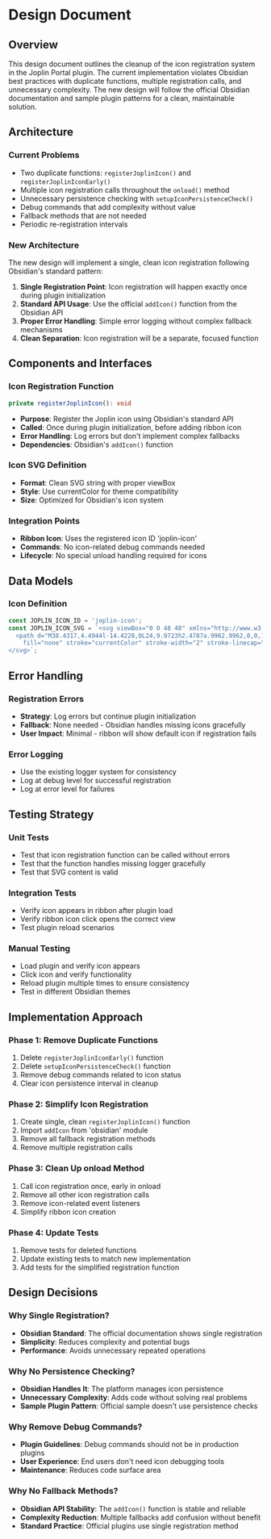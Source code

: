 # Design Document

## Overview

This design document outlines the cleanup of the icon registration system in the Joplin Portal plugin. The current implementation violates Obsidian best practices with duplicate functions, multiple registration calls, and unnecessary complexity. The new design will follow the official Obsidian documentation and sample plugin patterns for a clean, maintainable solution.

## Architecture

### Current Problems
- Two duplicate functions: `registerJoplinIcon()` and `registerJoplinIconEarly()`
- Multiple icon registration calls throughout the `onload()` method
- Unnecessary persistence checking with `setupIconPersistenceCheck()`
- Debug commands that add complexity without value
- Fallback methods that are not needed
- Periodic re-registration intervals

### New Architecture
The new design will implement a single, clean icon registration following Obsidian's standard pattern:

1. **Single Registration Point**: Icon registration will happen exactly once during plugin initialization
2. **Standard API Usage**: Use the official `addIcon()` function from the Obsidian API
3. **Proper Error Handling**: Simple error logging without complex fallback mechanisms
4. **Clean Separation**: Icon registration will be a separate, focused function

## Components and Interfaces

### Icon Registration Function
```typescript
private registerJoplinIcon(): void
```
- **Purpose**: Register the Joplin icon using Obsidian's standard API
- **Called**: Once during plugin initialization, before adding ribbon icon
- **Error Handling**: Log errors but don't implement complex fallbacks
- **Dependencies**: Obsidian's `addIcon()` function

### Icon SVG Definition
- **Format**: Clean SVG string with proper viewBox
- **Style**: Use currentColor for theme compatibility
- **Size**: Optimized for Obsidian's icon system

### Integration Points
- **Ribbon Icon**: Uses the registered icon ID 'joplin-icon'
- **Commands**: No icon-related debug commands needed
- **Lifecycle**: No special unload handling required for icons

## Data Models

### Icon Definition
```typescript
const JOPLIN_ICON_ID = 'joplin-icon';
const JOPLIN_ICON_SVG = `<svg viewBox="0 0 48 48" xmlns="http://www.w3.org/2000/svg">
  <path d="M38.4317,4.4944l-14.4228,0L24,9.9723h2.4787a.9962.9962,0,0,1,1,.995c.0019,3.7661.0084,17.1686.0084,21.8249,0,2.4608-1.8151,3.4321-3.7911,3.4321-2.4178,0-7.2518-1.9777-7.2518-5.5467a3.9737,3.9737,0,0,1,4.2333-4.2691,6.5168,6.5168,0,0,1,3.2954,1.0568V20.2961a14.6734,14.6734,0,0,0-4.4756-.6537c-5.8628,0-9.929,4.9033-9.929,11.1556,0,6.8972,5.2718,12.7077,14.578,12.7077,8.8284,0,14.8492-5.8107,14.8492-14.2056V4.4944Z"
    fill="none" stroke="currentColor" stroke-width="2" stroke-linecap="round" stroke-linejoin="round"/>
</svg>`;
```

## Error Handling

### Registration Errors
- **Strategy**: Log errors but continue plugin initialization
- **Fallback**: None needed - Obsidian handles missing icons gracefully
- **User Impact**: Minimal - ribbon will show default icon if registration fails

### Error Logging
- Use the existing logger system for consistency
- Log at debug level for successful registration
- Log at error level for failures

## Testing Strategy

### Unit Tests
- Test that icon registration function can be called without errors
- Test that the function handles missing logger gracefully
- Test that SVG content is valid

### Integration Tests
- Verify icon appears in ribbon after plugin load
- Verify ribbon icon click opens the correct view
- Test plugin reload scenarios

### Manual Testing
- Load plugin and verify icon appears
- Click icon and verify functionality
- Reload plugin multiple times to ensure consistency
- Test in different Obsidian themes

## Implementation Approach

### Phase 1: Remove Duplicate Functions
1. Delete `registerJoplinIconEarly()` function
2. Delete `setupIconPersistenceCheck()` function
3. Remove debug commands related to icon status
4. Clear icon persistence interval in cleanup

### Phase 2: Simplify Icon Registration
1. Create single, clean `registerJoplinIcon()` function
2. Import `addIcon` from 'obsidian' module
3. Remove all fallback registration methods
4. Remove multiple registration calls

### Phase 3: Clean Up onload Method
1. Call icon registration once, early in onload
2. Remove all other icon registration calls
3. Remove icon-related event listeners
4. Simplify ribbon icon creation

### Phase 4: Update Tests
1. Remove tests for deleted functions
2. Update existing tests to match new implementation
3. Add tests for the simplified registration function

## Design Decisions

### Why Single Registration?
- **Obsidian Standard**: The official documentation shows single registration
- **Simplicity**: Reduces complexity and potential bugs
- **Performance**: Avoids unnecessary repeated operations

### Why No Persistence Checking?
- **Obsidian Handles It**: The platform manages icon persistence
- **Unnecessary Complexity**: Adds code without solving real problems
- **Sample Plugin Pattern**: Official sample doesn't use persistence checks

### Why Remove Debug Commands?
- **Plugin Guidelines**: Debug commands should not be in production plugins
- **User Experience**: End users don't need icon debugging tools
- **Maintenance**: Reduces code surface area

### Why No Fallback Methods?
- **Obsidian API Stability**: The `addIcon()` function is stable and reliable
- **Complexity Reduction**: Multiple fallbacks add confusion without benefit
- **Standard Practice**: Official plugins use single registration method